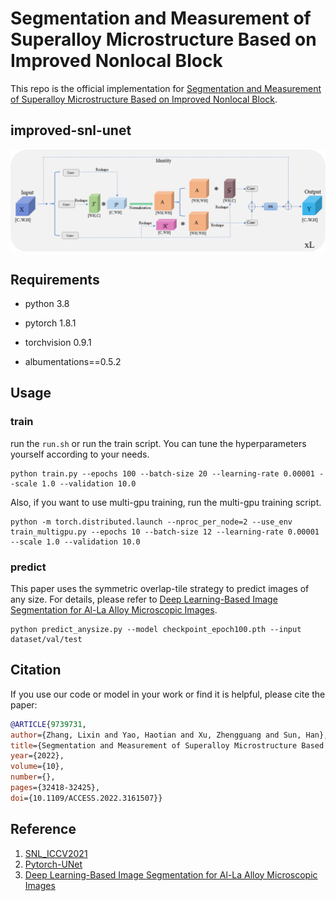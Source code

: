 # Segmentation and Measurement of Superalloy Microstructure Based on Improved Nonlocal Block

This repo is the official implementation for [Segmentation and Measurement of Superalloy Microstructure Based on Improved Nonlocal Block](https://ieeexplore.ieee.org/document/9739731). 

## improved-snl-unet

![improved-snl-block](https://github.com/ustbjdl1021/improved-snl-unet/blob/main/pic/block.png)

## Requirements

- python 3.8

- pytorch 1.8.1

- torchvision 0.9.1

- albumentations==0.5.2

## Usage

### train

run the `run.sh` or run the train script. You can tune the hyperparameters yourself according to your needs.

```shell
python train.py --epochs 100 --batch-size 20 --learning-rate 0.00001 --scale 1.0 --validation 10.0
```

Also, if you want to use multi-gpu training, run the multi-gpu training script.

```shell
python -m torch.distributed.launch --nproc_per_node=2 --use_env train_multigpu.py --epochs 10 --batch-size 12 --learning-rate 0.00001 --scale 1.0 --validation 10.0
```

### predict

This paper uses the symmetric overlap-tile strategy to predict images of any size. For details, please refer to [Deep Learning-Based Image Segmentation for Al-La Alloy Microscopic Images](https://www.mdpi.com/2073-8994/10/4/107).

```shell
python predict_anysize.py --model checkpoint_epoch100.pth --input dataset/val/test
```

## Citation

If you use our code or model in your work or find it is helpful, please cite the paper:

  ```bib
  @ARTICLE{9739731,  
  author={Zhang, Lixin and Yao, Haotian and Xu, Zhengguang and Sun, Han},  journal={IEEE Access},   
  title={Segmentation and Measurement of Superalloy Microstructure Based on Improved Nonlocal Block},   
  year={2022},  
  volume={10},  
  number={},  
  pages={32418-32425},  
  doi={10.1109/ACCESS.2022.3161507}}
  ```

## Reference

1. [SNL_ICCV2021](https://github.com/zh460045050/SNL_ICCV2021)
2. [Pytorch-UNet](https://github.com/milesial/Pytorch-UNet)
3. [Deep Learning-Based Image Segmentation for Al-La Alloy Microscopic Images](https://www.mdpi.com/2073-8994/10/4/107)
